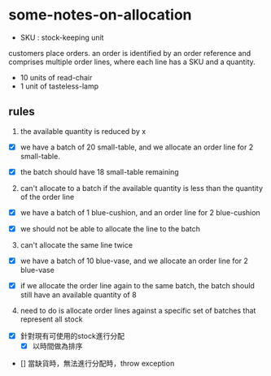 # some-notes-on-allocation

- SKU : stock-keeping unit

customers place orders. an order is identified by an order reference and comprises multiple order lines,
where each line has a SKU and a quantity.

- 10 units of read-chair
- 1 unit of tasteless-lamp

## rules

1.  the available quantity is reduced by x 

- [x] we have a batch of 20 small-table, and we allocate an order line for 2 small-table.

- [x] the batch should have 18 small-table remaining

2.  can't allocate to a batch if the available quantity is less than the quantity of the order line

- [x]  we have a batch of 1 blue-cushion, and an order line for 2 blue-cushion

- [x] we should not be able to allocate the line to the batch

3. can't allocate the same line twice

- [x] we have a batch of 10 blue-vase, and we allocate an order line for 2 blue-vase

- [x] if we allocate the order line again to the same batch, the batch should still have an available quantity of 8

4. need to do is allocate order lines against a specific set of batches that represent all stock

- [x] 針對現有可使用的stock進行分配
    - [x] 以時間做為排序

- [] 當缺貨時，無法進行分配時，throw exception
